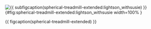 <!-- MDFIGINCLUDE(spherical-treadmill-extended) -->
<div id="fig:spherical-treadmill-extended">


![{{ subfigcaption(spherical-treadmill-extended:lightson_withsusie) }}](img/spherical-treadmill-extended/lightson_withsusie.png){#fig:spherical-treadmill-extended:lightson_withsusie width=100% }

{{ figcaption(spherical-treadmill-extended) }}
</div>
<!-- /MDFIGINCLUDE(spherical-treadmill-extended) -->
